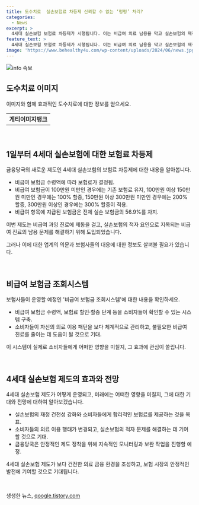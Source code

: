 ```yaml
---
title: 도수치료  실손보험료 차등제 신뢰할 수 없는 ‘펑펑’ 처리?
categories:
  - News
excerpt: >
  4세대 실손보험 보험료 차등제가 시행됩니다. 이는 비급여 의료 남용을 막고 실손보험의 재정 건전성을 높이기 위한 조치로, 비급여 보험금 수령액에 따라 보험료가 결정됩니다. 이에 따라 비급여 진료 남용을 막기 위한 구체적인 차등 기준이 마련되었으며, 보험사는 비급여 보험금 조회시스템을 운영하여 소비자들이 의료 이용을 보다 체계적으로 관리할 수 있도록 지원할 예정입니다. 이에 따른 효과와 안정성은 계속해서 관찰될 예정입니다.
feature_text: >
  4세대 실손보험 보험료 차등제가 시행됩니다. 이는 비급여 의료 남용을 막고 실손보험의 재정 건전성을 높이기 위한 조치로, 비급여 보험금 수령액에 따라 보험료가 결정됩니다. 이에 따라 비급여 진료 남용을 막기 위한 구체적인 차등 기준이 마련되었으며, 보험사는 비급여 보험금 조회시스템을 운영하여 소비자들이 의료 이용을 보다 체계적으로 관리할 수 있도록 지원할 예정입니다. 이에 따른 효과와 안정성은 계속해서 관찰될 예정입니다.
image: 'https://www.behealthy4u.com/wp-content/uploads/2024/06/news.jpg'
---
```


<p><img src="https://www.behealthy4u.com/wp-content/uploads/2024/06/news.jpg" alt="info 속보" /></p>

<h2 data-ke-size="size26">도수치료 이미지</h2>

<p data-ke-size="size16">이미지와 함께 효과적인 도수치료에 대한 정보를 얻으세요.</p>

<table>
  <tbody>
    <tr>
      <td style="text-align: center; height: 17px;"><b>게티이미지뱅크</b></td>
    </tr>
  </tbody>
</table>

<p data-ke-size="size16">&nbsp;</p>

<h2 data-ke-size="size26">1일부터 4세대 실손보험에 대한 보험료 차등제</h2>

<p data-ke-size="size16">금융당국의 새로운 제도인 4세대 실손보험의 보험료 차등제에 대한 내용을 알아봅니다.</p>

<ul>
  <li>비급여 보험금 수령액에 따라 보험료가 결정됨.</li>
  <li>비급여 보험금이 100만원 미만인 경우에는 기존 보험료 유지, 100만원 이상 150만원 미만인 경우에는 100% 할증, 150만원 이상 300만원 미만인 경우에는 200% 할증, 300만원 이상인 경우에는 300% 할증이 적용.</li>
  <li>비급여 항목에 지급된 보험금은 전체 실손 보험금의 56.9%를 차지.</li>
</ul>

<p data-ke-size="size16">이번 제도는 비급여 과잉 진료에 제동을 걸고, 실손보험의 적자 요인으로 지목되는 비급여 진료의 남용 문제를 해결하기 위해 도입되었습니다.</p>

<p data-ke-size="size16">그러나 이에 대한 업계의 의문과 보험사들의 대응에 대한 정보도 살펴볼 필요가 있습니다.</p>

<p data-ke-size="size16">&nbsp;</p>

<h2 data-ke-size="size26">비급여 보험금 조회시스템</h2>

<p data-ke-size="size16">보험사들이 운영할 예정인 '비급여 보험금 조회시스템'에 대한 내용을 확인하세요.</p>

<ul>
  <li>비급여 보험금 수령액, 보험료 할인·할증 단계 등을 소비자들이 확인할 수 있는 시스템 구축.</li>
  <li>소비자들이 자신의 의료 이용 패턴을 보다 체계적으로 관리하고, 불필요한 비급여 진료를 줄이는 데 도움이 될 것으로 기대.</li>
</ul>

<p data-ke-size="size16">이 시스템이 실제로 소비자들에게 어떠한 영향을 미칠지, 그 효과에 관심이 쏠립니다.</p>

<p data-ke-size="size16">&nbsp;</p>

<h2 data-ke-size="size26">4세대 실손보험 제도의 효과와 전망</h2>

<p data-ke-size="size16">4세대 실손보험 제도가 어떻게 운영되고, 미래에는 어떠한 영향을 미칠지, 그에 대한 기대와 전망에 대하여 알아보겠습니다.</p>

<ul>
  <li>실손보험의 재정 건전성 강화와 소비자들에게 합리적인 보험료를 제공하는 것을 목표.</li>
  <li>소비자들의 의료 이용 행태가 변경되고, 실손보험의 적자 문제를 해결하는 데 기여할 것으로 기대.</li>
  <li>금융당국은 안정적인 제도 정착을 위해 지속적인 모니터링과 보완 작업을 진행할 예정.</li>
</ul>

<p data-ke-size="size16">4세대 실손보험 제도가 보다 건전한 의료 금융 환경을 조성하고, 보험 시장의 안정적인 발전에 기여할 것으로 기대됩니다.</p>

<p data-ke-size="size16">&nbsp;</p>
생생한 뉴스, <a href="https://qoogle.tistory.com" rel="dofollow">qoogle.tistory.com</a>



